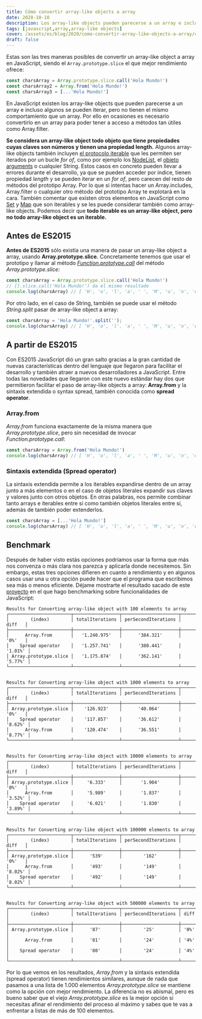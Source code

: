 ```yaml
---
title: Cómo convertir array-like objects a array
date: 2020-10-10
description: Los array-like objects pueden parecerse a un array e incluso algunos se pueden iterar, pero no tienen el mismo comportamiento que un array. Convertirlos  arrays te permitirá trabajar mejor con ellos.
tags: [javascript,array,array-like objects]
cover: /assets/es/blog/2020/como-convertir-array-like-objects-a-array/cover.png
draft: false
---
```


<tldr-section>

Estas son las tres maneras posibles de convertir un array-like object a array en JavaScript, siendo el `Array.prototype.slice` el que mejor rendimiento ofrece:

```js
const charsArray = Array.prototype.slice.call('Hola Mundo!')
const charsArray2 = Array.from('Hola Mundo!')
const charsArray3 = [...'Hola Mundo!']
```

</tldr-section>

En JavaScript existen los array-like objects que pueden parecerse a un array e incluso algunos se pueden iterar,
pero no tienen el mismo comportamiento que un array. Por ello en ocasiones es necesario convertirlo en un array para
poder tener a acceso a métodos tan útiles como Array.filter.

**Se considera un array-like object todo objeto que tiene propiedades cuyas claves son números y tienen una propiedad length.**
Algunos array-like objects también incluyen [el protocolo iterable](https://developer.mozilla.org/es/docs/Web/JavaScript/Referencia/Iteration_protocols)
que les permiten ser iterados por un bucle *for of*, como por ejemplo los
[NodeList](https://developer.mozilla.org/es/docs/Web/API/NodeList), el [objeto arguments](https://developer.mozilla.org/es/docs/Web/JavaScript/Referencia/Funciones/arguments)
o cualquier String. Estos casos en concreto pueden llevar a errores durante el desarrollo, ya que se pueden acceder por índice, tienen propiedad *length* y se pueden iterar en un *for of*,
pero carecen del resto de métodos del prototipo Array. Por lo que si intentas hacer un Array.includes, Array.filter o
cualquier otro método del prototipo Array te explotará en la cara. También comentar que existen otros elementos en JavaScript
como [Set](https://developer.mozilla.org/es/docs/Web/JavaScript/Referencia/Objetos_globales/Set) y
[Map](https://developer.mozilla.org/es/docs/Web/JavaScript/Referencia/Objetos_globales/Map) que son iterables y se les
puede considerar también como array-like objects. Podemos decir que **todo iterable es un array-like object, pero no todo
array-like object es un iterable.**

## Antes de ES2015

**Antes de ES2015** sólo existía una manera de pasar un array-like object a array, usando **Array.prototype.slice.** Concretamente
tenemos que usar el prototipo y llamar al método [*Function.prototype.call*](https://developer.mozilla.org/es/docs/Web/JavaScript/Referencia/Objetos_globales/Function/call)
del método *Array.prototype.slice:*

```js
const charsArray = Array.prototype.slice.call('Hola Mundo!')
// [].slice.call('Hola Mundo!') da el mismo resultado
console.log(charsArray) // [ 'H', 'o', 'l', 'a', ' ', 'M', 'u', 'n', 'd', 'o', '!' ]
```

Por otro lado, en el caso de String, también se puede usar el método *String.split* pasar de array-like object a array:

```js
const charsArray = 'Hola Mundo!'.split('');
console.log(charsArray) // [ 'H', 'o', 'l', 'a', ' ', 'M', 'u', 'n', 'd', 'o', '!' ]
```


## A partir de ES2015

Con ES2015 JavaScript dió un gran salto gracias a la gran cantidad de nuevas características dentro del lenguaje que
llegaron para facilitar el desarrollo y también atraer a nuevos desarrolladores a JavaScript. Entre todas las novedades
que llegaron con este nuevo estándar hay dos que permitieron facilitar el paso de array-like objects a array:
**Array.from** y la sintaxis extendida o syntax spread, también conocida como **spread operator**.

### Array.from

*Array.from* funciona exactamente de la misma manera que *Array.prototype.slice*, pero sin necesidad de invocar
*Function.prototype.call*:
```js
const charsArray = Array.from('Hola Mundo!')
console.log(charsArray) // [ 'H', 'o', 'l', 'a', ' ', 'M', 'u', 'n', 'd', 'o', '!' ]
```

### Sintaxis extendida (Spread operator)

La sintaxis extendida permite a los iterables expandirse dentro de un array junto a más elementos o en el
caso de objetos literales expandir sus claves y valores junto con otros objetos. En otras palabras, nos permite combinar
tanto arrays e iterables entre sí como también objetos literales entre sí, además de también poder extenderlos.
```js
const charsArray = [...'Hola Mundo!']
console.log(charsArray) // [ 'H', 'o', 'l', 'a', ' ', 'M', 'u', 'n', 'd', 'o', '!' ]
```

## Benchmark

Después de haber visto estás opciones podríamos usar la forma que más nos convenza o más clara nos parezca y aplicarla
donde necesitemos. Sin embargo, estas tres opciones difieren en cuanto a rendimiento y en algunos casos usar una u otra
opción puede hacer que el programa que escribimos sea más o menos eficiente. Déjame mostrarte el resultado sacado de este
[proyecto](https://github.com/ulisesantana/benchmark-js/blob/master/benchmark/arrays/arrayLikeToArray.js) en el que hago
benchmarking sobre funcionalidades de JavaScript:


```text
Results for Converting array-like object with 100 elements to array
┌───────────────────────┬─────────────────┬─────────────────────┬─────────┐
│        (index)        │ totalIterations │ perSecondIterations │  diff   │
├───────────────────────┼─────────────────┼─────────────────────┼─────────┤
│      Array.from       │   '1.240.975'   │      '384.321'      │  '0%'   │
│    Spread operator    │   '1.257.741'   │      '380.441'      │ '1.01%' │
│ Array.prototype.slice │   '1.175.874'   │      '362.141'      │ '5.77%' │
└───────────────────────┴─────────────────┴─────────────────────┴─────────┘


Results for Converting array-like object with 1000 elements to array
┌───────────────────────┬─────────────────┬─────────────────────┬─────────┐
│        (index)        │ totalIterations │ perSecondIterations │  diff   │
├───────────────────────┼─────────────────┼─────────────────────┼─────────┤
│ Array.prototype.slice │    '126.923'    │      '40.064'       │  '0%'   │
│    Spread operator    │    '117.857'    │      '36.612'       │ '8.62%' │
│      Array.from       │    '120.474'    │      '36.551'       │ '8.77%' │
└───────────────────────┴─────────────────┴─────────────────────┴─────────┘


Results for Converting array-like object with 10000 elements to array
┌───────────────────────┬─────────────────┬─────────────────────┬─────────┐
│        (index)        │ totalIterations │ perSecondIterations │  diff   │
├───────────────────────┼─────────────────┼─────────────────────┼─────────┤
│ Array.prototype.slice │     '6.333'     │       '1.904'       │  '0%'   │
│      Array.from       │     '5.989'     │       '1.837'       │ '3.52%' │
│    Spread operator    │     '6.021'     │       '1.830'       │ '3.89%' │
└───────────────────────┴─────────────────┴─────────────────────┴─────────┘


Results for Converting array-like object with 100000 elements to array
┌───────────────────────┬─────────────────┬─────────────────────┬─────────┐
│        (index)        │ totalIterations │ perSecondIterations │  diff   │
├───────────────────────┼─────────────────┼─────────────────────┼─────────┤
│ Array.prototype.slice │      '539'      │        '162'        │  '0%'   │
│      Array.from       │      '493'      │        '149'        │ '8.02%' │
│    Spread operator    │      '492'      │        '149'        │ '8.02%' │
└───────────────────────┴─────────────────┴─────────────────────┴─────────┘


Results for Converting array-like object with 500000 elements to array
┌───────────────────────┬─────────────────┬─────────────────────┬──────┐
│        (index)        │ totalIterations │ perSecondIterations │ diff │
├───────────────────────┼─────────────────┼─────────────────────┼──────┤
│ Array.prototype.slice │      '87'       │        '25'         │ '0%' │
│      Array.from       │      '81'       │        '24'         │ '4%' │
│    Spread operator    │      '80'       │        '24'         │ '4%' │
└───────────────────────┴─────────────────┴─────────────────────┴──────┘
```

Por lo que vemos en los resultados, *Array.from* y la sintaxis extendida (spread operator) tienen rendimientos similares,
aunque de nada que pasamos a una lista de 1.000 elementos *Array.prototype.slice* se mantiene como la opción con mejor
rendimiento. La diferencia no es abismal, pero es bueno saber que el viejo *Array.prototype.slice* es la mejor opción
si necesitas afinar el rendimiento del proceso al máximo y sabes que te vas a enfrentar a listas de más de 100 elementos.
